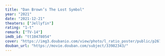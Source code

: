 ```yaml
---
title: "Dan Brown’s The Lost Symbol"
year: "2021"
date: "2021-12-21"
theaters: ["Jellyfin"]
rating: "1-t"
remark: ["TV-14"]
imdb_id: "tt10478054"
cover: "https://img3.doubanio.com/view/photo/l_ratio_poster/public/p2678300857.jpg"
douban_url: "https://movie.douban.com/subject/33982343/"
---
```

